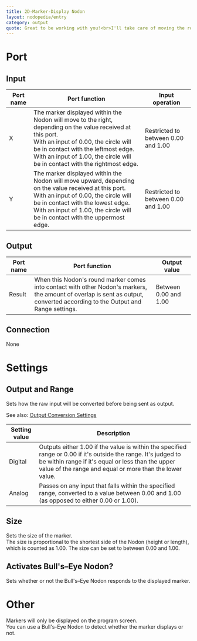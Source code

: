 ```yaml
---
title: 2D-Marker-Display Nodon
layout: nodopedia/entry
category: output
quote: Great to be working with you!<br>I'll take care of moving the round markers...around!
---
```


# Port
## Input
<div class="table-wrapper"><table><thead><tr><th>Port name</th><th>Port function</th><th>Input operation</th></tr></thead><tbody><tr><td>X</td><td>The marker displayed within the Nodon will move to the right, depending on the value received at this port.<br>With an input of 0.00, the circle will be in contact with the leftmost edge. With an input of 1.00, the circle will be in contact with the rightmost edge.</td><td>Restricted to between 0.00 and 1.00</td></tr><tr><td>Y</td><td>The marker displayed within the Nodon will move upward, depending on the value received at this port.<br>With an input of 0.00, the circle will be in contact with the lowest edge. With an input of 1.00, the circle will be in contact with the uppermost edge.</td><td>Restricted to between 0.00 and 1.00</td></tr></tbody></table></div>

## Output
<div class="table-wrapper"><table><thead><tr><th>Port name</th><th>Port function</th><th>Output value</th></tr></thead><tbody><tr><td>Result</td><td>When this Nodon's round marker comes into contact with other Nodon's markers, the amount of overlap is sent as output, converted according to the Output and Range settings.</td><td>Between 0.00 and 1.00</td></tr></tbody></table></div>

## Connection
None

# Settings
## Output and Range
Sets how the raw input will be converted before being sent as output.

See also: <a href="/tools/nodopedia/tips/output-conversion-settings">Output Conversion Settings</a>

<div class="table-wrapper"><table><thead><tr><th>Setting value</th><th>Description</th></tr></thead><tbody><tr><td>Digital</td><td>Outputs either 1.00 if the value is within the specified range or 0.00 if it's outside the range. It's judged to be within range if it's equal or less than the upper value of the range and equal or more than the lower value.</td></tr><tr><td>Analog</td><td>Passes on any input that falls within the specified range, converted to a value between 0.00 and 1.00 (as opposed to either 0.00 or 1.00).</td></tr></tbody></table></div>

## Size
Sets the size of the marker.<br>
The size is proportional to the shortest side of the Nodon (height or length), which is counted as 1.00. The size can be set to between 0.00 and 1.00.

## Activates Bull's–Eye Nodon?
Sets whether or not the Bull's–Eye Nodon responds to the displayed marker.

# Other
Markers will only be displayed on the program screen.<br>
You can use a Bull's-Eye Nodon to detect whether the marker displays or not.